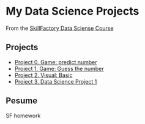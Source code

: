# My Data Science Projects

From the [SkillFactory Data Sciense Course](https://skillfactory.ry/data-scientist)

## Projects

* [Project 0. Game: predict number](https://github.com/mihaniksm/sf_data_sciense/tree/main/project_0)
* [Project 1. Game: Guess the number](https://github.com/mihaniksm/sf_data_sciense/tree/main/project_1)
* [Project 2. Visual: Basic](https://github.com/mihaniksm/sf_data_sciense/tree/main/project_2)
* [Project 3. Data Science Project 1](https://github.com/mihaniksm/sf_data_sciense/tree/main/project_3)

## Pesume
SF homework
